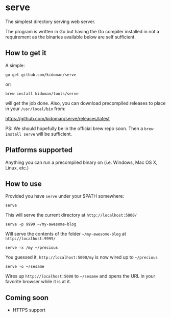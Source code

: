 # serve

The simplest directory serving web server.

The program is written in Go but having the Go compiler installed in not a requirement as the binaries available below are self sufficient.

## How to get it

A simple:

	go get github.com/kidoman/serve

or:

	brew install kidoman/tools/serve

will get the job done. Also, you can download precompiled releases to place in your ```/usr/local/bin``` from:

https://github.com/kidoman/serve/releases/latest

PS: We should hopefully be in the official brew repo soon. Then a ```brew install serve``` will be sufficient.

## Platforms supported

Anything you can run a precompiled binary on (i.e. Windows, Mac OS X, Linux, etc.)

## How to use

Provided you have ```serve``` under your $PATH somewhere:

	serve

This will serve the current directory at ```http://localhost:5000/```

	serve -p 9999 ~/my-awesome-blog

Will serve the contents of the folder ```~/my-awesome-blog``` at ```http://localhost:9999/```

	serve -x /my ~/precious

You guessed it, ```http://localhost:5000/my``` is now wired up to ```~/precious```

	serve -o ~/sesame

Wires up ```http://localhost:5000``` to ```~/sesame``` and opens the URL in your favorite browser while it is at it.

## Coming soon

* HTTPS support
